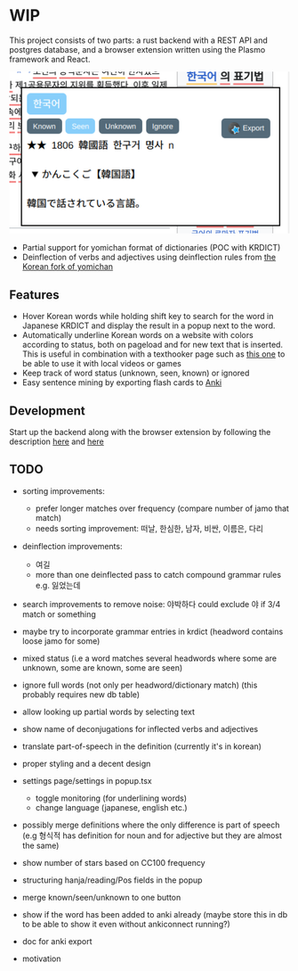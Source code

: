 # WIP
This project consists of two parts: a rust backend with a REST API and postgres database, and a browser extension written using the Plasmo framework and React.

![demo img](demo.png)

- Partial support for yomichan format of dictionaries (POC with KRDICT)
- Deinflection of verbs and adjectives using deinflection rules from [the Korean fork of yomichan](https://github.com/Lyroxide/yomichan-korean/blob/master/ext/data/deinflect.json)

## Features
- Hover Korean words while holding shift key to search for the word in Japanese KRDICT and display the result in a popup next to the word.
- Automatically underline Korean words on a website with colors according to status, both on pageload and for new text that is inserted. This is useful in combination with a texthooker page such as [this one](https://renji-xd.github.io/texthooker-ui/) to be able to use it with local videos or games
- Keep track of word status (unknown, seen, known) or ignored
- Easy sentence mining by exporting flash cards to [Anki](https://apps.ankiweb.net/)

## Development
Start up the backend along with the browser extension by following the description [here](backend/README.md#development) and [here](browser-extension/README.md#getting-started)

## TODO

- sorting improvements:
  - prefer longer matches over frequency (compare number of jamo that match)
  - needs sorting improvement: 떠날, 한심한, 남자, 비싼, 이름은, 다리
- deinflection improvements: 
  - 여길
  - more than one deinflected pass to catch compound grammar rules e.g. 잃었는데
- search improvements to remove noise: 야박하다 could exclude 야 if 3/4 match or something
- maybe try to incorporate grammar entries in krdict (headword contains loose jamo for some)
- mixed status (i.e a word matches several headwords where some are unknown, some are known, some are seen)
- ignore full words (not only per headword/dictionary match) (this probably requires new db table)

- allow looking up partial words by selecting text
- show name of deconjugations for inflected verbs and adjectives
- translate part-of-speech in the definition (currently it's in korean)
- proper styling and a decent design
- settings page/settings in popup.tsx
  - toggle monitoring (for underlining words)
  - change language (japanese, english etc.)
- possibly merge definitions where the only difference is part of speech (e.g 형식적 has definition for noun and for adjective but they are almost the same)
- show number of stars based on CC100 frequency
- structuring hanja/reading/Pos fields in the popup
- merge known/seen/unknown to one button
- show if the word has been added to anki already (maybe store this in db to be able to show it even without ankiconnect running?)

- doc for anki export
- motivation